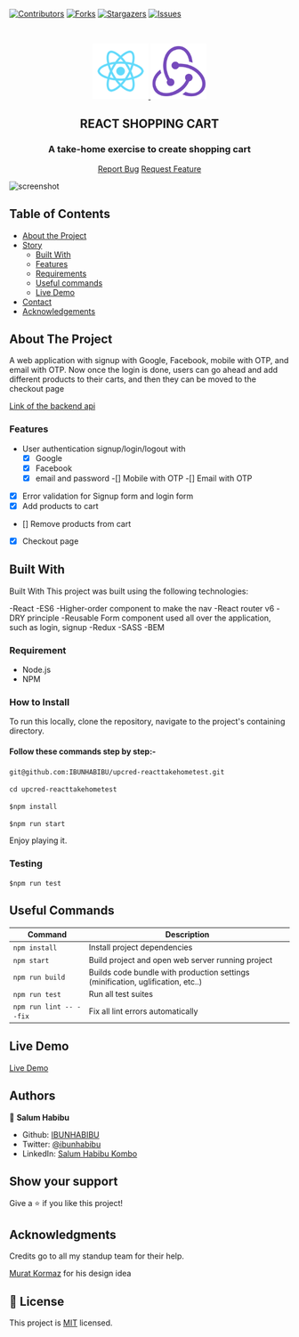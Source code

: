 [![Contributors][contributors-shield]][contributors-url]
[![Forks][forks-shield]][forks-url]
[![Stargazers][stars-shield]][stars-url]
[![Issues][issues-shield]][issues-url]

<br />

<p align="center">
  <a href="git@github.com:IBUNHABIBU/upcred-reacttakehometest.git">
    <p align="center">
      <img src="https://raw.githubusercontent.com/github/explore/80688e429a7d4ef2fca1e82350fe8e3517d3494d/topics/react/react.png" alt="React" width="100" height="100">
      <img src="https://raw.githubusercontent.com/github/explore/80688e429a7d4ef2fca1e82350fe8e3517d3494d/topics/redux/redux.png" alt="Redux" width="100" height="100">
    </p>
  </a>

  <h2 align="center"> REACT SHOPPING CART </h2>
  <h3 align="center"> A take-home exercise to create shopping cart </h3>

  <p align="center">
    <a href="https://github.com/IBUNHABIBU/upcred-reacttakehometest/issues">Report Bug</a>
    <a href="https://github.com/IBUNHABIBU/upcred-reacttakehometest/issues">Request Feature</a>
  </p>
</p>

![screenshot](https://github.com/IBUNHABIBU/upcred-reacttakehometest/blob/dev/public/HomePage.PNG)

## Table of Contents

* [About the Project](#about-the-project)
* [Story](#story)
  * [Built With](#built-with)
  * [Features](#features)
  * [Requirements](#requirements)
  * [Useful commands](#useful-commands)
  * [Live Demo](#live-demo)
* [Contact](#Authors)
* [Acknowledgements](#Acknowledgements)

<!-- ABOUT THE PROJECT -->
## About The Project

A web application with signup with Google, Facebook, mobile with OTP, and email with OTP. Now once the login is done, users can go ahead and add different products to their carts, and then they can be moved to the checkout page

[Link of the backend api](https://github.com/IBUNHABIBU/car-rent-booking-api)

### Features

- User authentication signup/login/logout with
    -[x] Google
    -[x] Facebook
    -[x] email and password
    -[] Mobile with OTP
    -[] Email with OTP
- [x] Error validation for Signup form and login form
- [x] Add products to cart
- [] Remove products from cart
- [x] Checkout page
    
<!-- BUILD WITH -->
## Built With

Built With
This project was built using the following technologies:

-React
  -ES6
  -Higher-order component to make the nav
  -React router v6
  -DRY principle
    -Reusable Form component used all over the application, such as login, signup
-Redux
-SASS
  -BEM

### Requirement

- Node.js
- NPM

### How to Install 

To run this locally, clone the repository, navigate to the project's containing directory.

#### Follow these commands step by step:-

`
 git@github.com:IBUNHABIBU/upcred-reacttakehometest.git
`

`
cd upcred-reacttakehometest
`

 `$npm install `
 
 
 `$npm run start`
 
Enjoy playing it.

### Testing

 `$npm run test `


## Useful Commands

| Command | Description |
|---------|-------------|
| `npm install` | Install project dependencies |
| `npm start` | Build project and open web server running project |
| `npm run build` | Builds code bundle with production settings (minification, uglification, etc..) |
| `npm run test` | Run all test suites |
| `npm run lint -- --fix` | Fix all lint errors automatically |

## Live Demo
[Live Demo ](salum-microverse-upcred-reacttakehometest.netlify.app)


## Authors

👤 **Salum Habibu** 
    
* Github: [IBUNHABIBU](https://github.com/IBUNHABIBU)
* Twitter: [@ibunhabibu](https://twitter.com/Ibunhabibu)
* LinkedIn: [Salum Habibu Kombo](https://www.linkedin.com/in/salum-habibu/)

## Show your support

Give a :star: if you like this project!


## Acknowledgments
Credits go to  <!--Mr Christian Ceamatu who helped me when I'm stuck. -->
all my standup team for their help.

[Murat Kormaz](https://www.behance.net/gallery/26425031/Vespa-Responsive-Redesign) for his design idea

<!-- MARKDOWN LINKS & IMAGES -->
<!-- https://www.markdownguide.org/basic-syntax/#reference-style-links -->
[contributors-shield]: https://img.shields.io/github/contributors/IBUNHABIBU/upcred-reacttakehometest.svg?style=flat-square
[contributors-url]: https://github.com/IBUNHABIBU/upcred-reacttakehometest/graphs/contributors
[forks-shield]: https://img.shields.io/github/forks/IBUNHABIBU/upcred-reacttakehometest.svg?style=flat-square
[forks-url]: https://github.com/IBUNHABIBU/upcred-reacttakehometest/network/members
[stars-shield]: https://img.shields.io/github/stars/IBUNHABIBU/upcred-reacttakehometest.svg?style=flat-square
[stars-url]: https://github.com/IBUNHABIBU/upcred-reacttakehometest/stargazers
[issues-shield]: https://img.shields.io/github/issues/IBUNHABIBU/upcred-reacttakehometest.svg?style=flat-square
[issues-url]: https://github.com/IBUNHABIBU/upcred-reacttakehometest/issues

## 📝 License

This project is [MIT](https://opensource.org/licenses/MIT) licensed.
